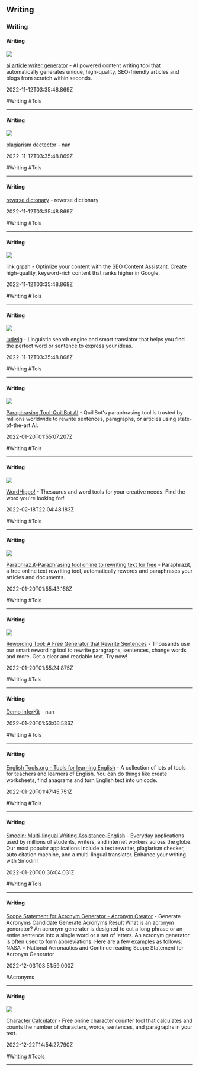 ## Writing
### Writing

#### Writing

![](https://global-uploads.webflow.com/627a1044a798e6627445c8d1/646ee44a0cf488ff1d27d92c_ai-writeog-img.webp)

[ai article writer generator](https://writesonic.com/ai-article-writer-generator) - AI powered content writing tool that automatically generates unique, high-quality, SEO-friendly articles and blogs from scratch within seconds.

2022-11-12T03:35:48.869Z

#Writing #Tols

---

#### Writing

![](https://plagiarismdetector.net/img/og_images/og_img_paraphrasing.png)

[plagiarism dectector](https://www.plagiarismdetector.net/paraphrasing-tool) - nan

2022-11-12T03:35:48.869Z

#Writing #Tols

---

#### Writing

[reverse dictonary](https://www.reversedictionary.org) - reverse dictionary

2022-11-12T03:35:48.869Z

#Writing #Tols

---

#### Writing

![](https://www.linkgraph.com/wp-content/uploads/2020/10/black-seo-optimization1.jpg)

[link grpah](https://linkgraph.io/seo-content-assistant) - Optimize your content with the SEO Content Assistant. Create high-quality, keyword-rich content that ranks higher in Google.

2022-11-12T03:35:48.868Z

#Writing #Tols

---

#### Writing

![](https://ludwig.guru/l-256.png)

[ludwig](https://www.ludwig.guru) - Linguistic search engine and smart translator that helps you find the perfect word or sentence to express your ideas.

2022-11-12T03:35:48.868Z

#Writing #Tols

---

#### Writing

![](https://assets.quillbot.com/images/og_quillbot.png)

[Paraphrasing Tool-QuillBot AI](https://quillbot.com) - QuillBot's paraphrasing tool is trusted by millions worldwide to rewrite sentences, paragraphs, or articles using state-of-the-art AI.

2022-01-20T01:55:07.207Z

#Writing #Tols

---

#### Writing

![](https://wordhippo.s3.amazonaws.com/what-is/img/logo-200x200.png)

[WordHippo!](https://www.wordhippo.com) - Thesaurus and word tools for your creative needs. Find the word you're looking for!

2022-02-18T22:04:48.183Z

#Writing #Tols

---

#### Writing

![](https://paraphraz.it/img/paraphrazit-logo-simple.png)

[Paraphraz.it-Paraphrasing tool online to rewriting text for free](https://paraphraz.it) - Paraphrazit, a free online text rewriting tool, automatically rewords and paraphrases your articles and documents.

2022-01-20T01:55:43.158Z

#Writing #Tols

---

#### Writing

![](https://rewritetool.net/wp-content/uploads/2023/05/home-page.webp)

[Rewording Tool: A Free Generator that Rewrite Sentences](https://rewritetool.net) - Thousands use our smart rewording tool to rewrite paragraphs, sentences, change words and more. Get a clear and readable text. Try now!

2022-01-20T01:55:24.875Z

#Writing #Tols

---

#### Writing

[Demo InferKit](https://app.inferkit.com/demo) - nan

2022-01-20T01:53:06.536Z

#Writing #Tols

---

#### Writing

[English Tools.org - Tools for learning English](https://www.englishtools.org/en) - A collection of lots of tools for teachers and learners of English. You can do things like create worksheets, find anagrams and turn English text into unicode.

2022-01-20T01:47:45.751Z

#Writing #Tols

---

#### Writing

[Smodin: Multi-lingual Writing Assistance-English](https://smodin.io) - Everyday applications used by millions of students, writers, and internet workers across the globe. Our most popular applications include a text rewriter, plagiarism checker, auto citation machine, and a multi-lingual translator. Enhance your writing with Smodin!

2022-01-20T00:36:04.031Z

#Writing #Tols

---

#### Writing

[Scope Statement for Acronym Generator - Acronym Creator](https://acronymcreator.net) - Generate Acronyms Candidate Generate Acronyms Result What is an acronym generator? An acronym generator is designed to cut a long phrase or an entire sentence into a single word or a set of letters. An acronym generator is often used to form abbreviations. Here are a few examples as follows: NASA = National Aeronautics and Continue reading Scope Statement for Acronym Generator

2022-12-03T03:51:59.000Z

#Acronyms

---

#### Writing

![](https://charactercalculator.com/assets/icons/android-chrome-512x512.png)

[Character Calculator](https://charactercalculator.com) - Free online character counter tool that calculates and counts the number of characters, words, sentences, and paragraphs in your text.

2022-12-22T14:54:27.790Z

#Writing #Tools

---
